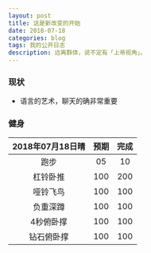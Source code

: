 ```yaml
---
layout: post
title: 这是新改变的开始
date: 2018-07-18
categories: blog
tags: 我的公开日志
description: 远离群体，说不定有「上帝视角」。
---
```


### 现状
- 语言的艺术，聊天的确非常重要

### 健身
|2018年07月18日晴|预期|完成|
|:---:|:---:|:---:|
|跑步|05|10|
|杠铃卧推|100|200|
|哑铃飞鸟|100|100|
|负重深蹲|100|100|
|4秒俯卧撑|100|100|
|钻石俯卧撑|100|100|
